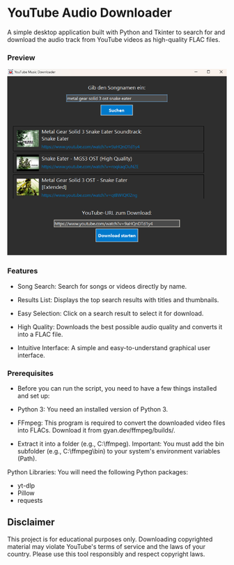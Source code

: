 # YouTube Audio Downloader

A simple desktop application built with Python and Tkinter to search for and download the audio track from YouTube videos as high-quality FLAC files.


### Preview



![Vorschau der Benutzeroberfläche](UI.png)


### Features

- Song Search: Search for songs or videos directly by name.

- Results List: Displays the top search results with titles and thumbnails.

- Easy Selection: Click on a search result to select it for download.

- High Quality: Downloads the best possible audio quality and converts it into a FLAC file.

- Intuitive Interface: A simple and easy-to-understand graphical user interface.


### Prerequisites

- Before you can run the script, you need to have a few things installed and set up:

- Python 3: You need an installed version of Python 3.

- FFmpeg: This program is required to convert the downloaded video files into FLACs.
         Download it from gyan.dev/ffmpeg/builds/.
    
- Extract it into a folder (e.g., C:\ffmpeg). Important: You must add the bin subfolder (e.g., C:\ffmpeg\bin) to your system's environment variables (Path).
    
Python Libraries: You will need the following Python packages: 
-  yt-dlp 
- Pillow 
- requests


## Disclaimer

This project is for educational purposes only. Downloading copyrighted material may violate YouTube's terms of service and the laws of your country. Please use this tool responsibly and respect copyright laws.
